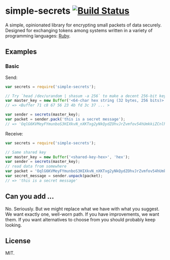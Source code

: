 
# simple-secrets [![Build Status](https://travis-ci.org/timshadel/simple-secrets.png?branch=master)](https://travis-ci.org/timshadel/simple-secrets)

A simple, opinionated library for encrypting small packets of data securely. Designed for exchanging tokens among systems written in a variety of programming languages: [Ruby][simple-secrets.rb].

[simple-secrets.rb]: https://github.com/timshadel/simple-secrets.rb

## Examples

### Basic

Send:

```js
var secrets = require('simple-secrets');

// Try `head /dev/urandom | shasum -a 256` to make a decent 256-bit key
var master_key = new Buffer('<64-char hex string (32 bytes, 256 bits)>', 'hex');
// => <Buffer 71 c8 67 56 23 4b fd 3c 37 ... >

var sender = secrets(master_key);
var packet = sender.pack('this is a secret message');
// => 'OqlG6KVMeyFYmunboS3HIXkvN_nXKTxg2yNkQydZOhvJrZvmfov54hUmkkiZCnlhzyrlwOJkbV7XnPPbqvdzZ6TsFOO5YdmxjxRksZmeIhbhLaMiDbfsOuSY1dBn_ZgtYCw-FRIM'
```

Receive:

```js
var secrets = require('simple-secrets');

// Same shared key
var master_key = new Buffer('<shared-key-hex>', 'hex');
var sender = secrets(master_key);
// read data from somewhere
var packet = 'OqlG6KVMeyFYmunboS3HIXkvN_nXKTxg2yNkQydZOhvJrZvmfov54hUmkkiZCnlhzyrlwOJkbV7XnPPbqvdzZ6TsFOO5YdmxjxRksZmeIhbhLaMiDbfsOuSY1dBn_ZgtYCw-FRIM'
var secret_message = sender.unpack(packet);
// => 'this is a secret message'
```


## Can you add ...

No. Seriously. But we might replace what we have with what you suggest. We want exactly one, well-worn path. If you have improvements, we want them. If you want alternatives to choose from you should probably keep looking.

## License 

MIT.
